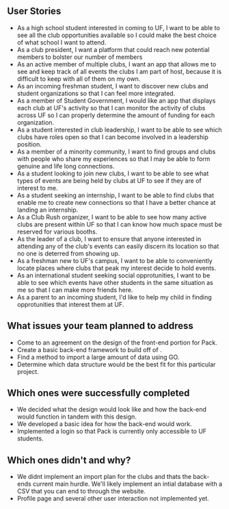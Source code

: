 ## User Stories

* As a high school student interested in coming to UF, I want to be able to see all the club opportunities available so I could make the best choice of what school I want to attend.
* As a club president, I want a platform that could reach new potential members to bolster our number of members
* As an active member of multiple clubs, I want an app  that allows me to see and keep track of all events the clubs I am part of host, because it is difficult to keep with all of them on my own.
* As an incoming freshman student, I want to discover new clubs and student organizations so that I can feel more integrated.
* As a member of Student Government, I would like an app that displays each club at UF's activity so that  I can monitor the activity of clubs across UF so I can properly determine the amount of funding for each organization.
* As a student interested in club leadership, I want to be able to see which clubs have roles open so that I can become involved in a leadership position. 
* As a member of a minority community, I want to find groups and clubs with people who share my experiences so that I may be able to form genuine and life long connections.
* As a student looking to join new clubs, I want to be able to see what types of events are being held by clubs at UF to see if they are of interest to me.
* As a student seeking an internship, I want to be able to find clubs that enable me to create new connections so that I have a better chance at landing an internship.
* As a Club Rush organizer, I want to be able to see how many active clubs are present within UF so that I can know how much space must be reserved for various booths.
* As the leader of a club, I want to ensure that anyone interested in attending any of the club's events can easily discern its location so that no one is deterred from showing up.
* As a freshman new to UF's campus, I want to be able to conveniently locate places where clubs that peak my interest decide to hold events.
* As an international student seeking social opprotunities, I want to be able to see which events have other students in the same situation as me so that I can make more friends here.
* As a parent to an incoming student, I'd like to help my child in finding opprotunities that interest them at UF.

## What issues your team planned to address
* Come to an agreement on the design of the front-end portion for Pack.
* Create a basic back-end framework to build off of .
* Find a method to import a large amount of data using GO.
* Determine which data structure would be the best fit for this particular project.
## Which ones were successfully completed
* We decided what the design would look like and how the back-end would function in tandem with this design.
* We developed a basic idea for how the back-end would work.
* Implemented a login so that Pack is currently only accessible to UF students.
## Which ones didn't and why?
* We didnt implement an import plan for the clubs and thats the back-ends current main hurdle. We'll likely implement an intial database with a CSV that you can end to through the website.
* Profile page and several other user interaction not implemented yet.

